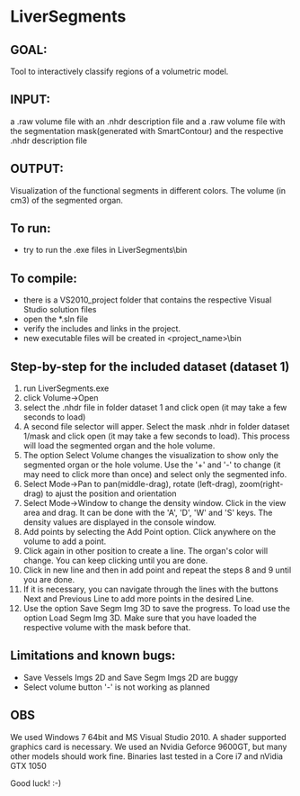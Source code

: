 # LiverSegments

## GOAL: 
Tool to interactively classify regions of a volumetric model.
## INPUT: 
a .raw volume file with an .nhdr description file and a .raw volume file with the segmentation mask(generated with SmartContour) and the respective .nhdr description file

## OUTPUT: 
Visualization of the functional segments in different colors. The volume (in cm3) of the segmented organ.

## To run:
- try to run the .exe files in LiverSegments\bin

## To compile:
- there is a VS2010_project folder that contains the respective Visual Studio solution files
- open the *.sln file
- verify the includes and links in the project.
- new executable files will be created in <project_name>\bin

## Step-by-step for the included dataset (dataset 1)
1. run LiverSegments.exe
2. click Volume->Open
3. select the .nhdr file in folder dataset 1 and click open (it may take a few seconds to load)
4. A second file selector will apper. Select the mask .nhdr in folder dataset 1/mask and click open (it may take a few seconds to load). This process will load the segmented organ and the hole volume.
5. The option Select Volume changes the visualization to show only the segmented organ or the hole volume. Use the '+' and '-' to change (it may need to click more than once) and select only the segmented info.
6. Select Mode->Pan to pan(middle-drag), rotate (left-drag), zoom(right-drag) to ajust the position and orientation
7. Select Mode->Window to change the density window. Click in the view area and drag. It can be done with the 'A', 'D', 'W' and 'S' keys. The density values are displayed in the console window.
8. Add points by selecting the Add Point option. Click anywhere on the volume to add a point.
9. Click again in other position to create a line. The organ's color will change. You can keep clicking until you are done.
10. Click in new line and then in add point and repeat the steps 8 and 9 until you are done.
11. If it is necessary, you can navigate through the lines with the buttons Next and Previous Line to add more points in the desired Line.
12. Use the option Save Segm Img 3D to save the progress. To load use the option Load Segm Img 3D. Make sure that you have loaded the respective volume with the mask before that.

## Limitations and known bugs:
- Save Vessels Imgs 2D and Save Segm Imgs 2D are buggy
- Select volume button '-' is not working as planned

## OBS
We used Windows 7 64bit and MS Visual Studio 2010. 
A shader supported graphics card is necessary. We used an Nvidia Geforce 9600GT, but many other models should work fine. Binaries last tested in a Core i7 and nVidia GTX 1050


Good luck! :-)

